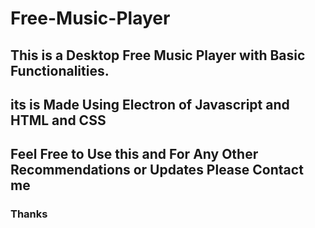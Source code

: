 # Free-Music-Player

## This is a Desktop Free Music Player with Basic Functionalities.
## its is Made Using Electron of Javascript and HTML and CSS
## Feel Free to Use this and For Any Other Recommendations or Updates Please Contact me 
### Thanks
